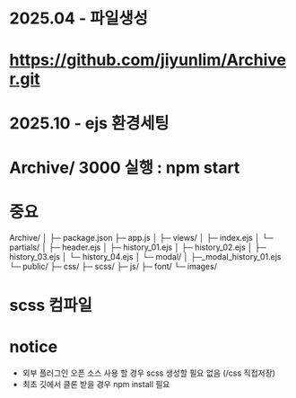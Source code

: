# 2025.04 - 파일생성
# https://github.com/jiyunlim/Archiver.git
# 2025.10 - ejs 환경세팅
# Archive/ 3000 실행 : npm start
# 중요
Archive/
│
├─ package.json
├─ app.js
│
├─ views/
│   ├─ index.ejs
│   └─ partials/
│       ├─ header.ejs
│       ├─ history_01.ejs
│       ├─ history_02.ejs
│				├─ history_03.ejs
│				└─ history_04.ejs
│						└─ modal/
│				       ├─_modal_history_01.ejs
└─ public/
    ├─ css/
    ├─ scss/
    ├─ js/
		├─ font/
    └─ images/
		
# scss 컴파일
# notice
- 외부 플러그인 오픈 소스 사용 할 경우 scss 생성할 필요 없음 (/css 직접저장)
- 최초 깃에서 클론 받을 경우 npm install 필요


